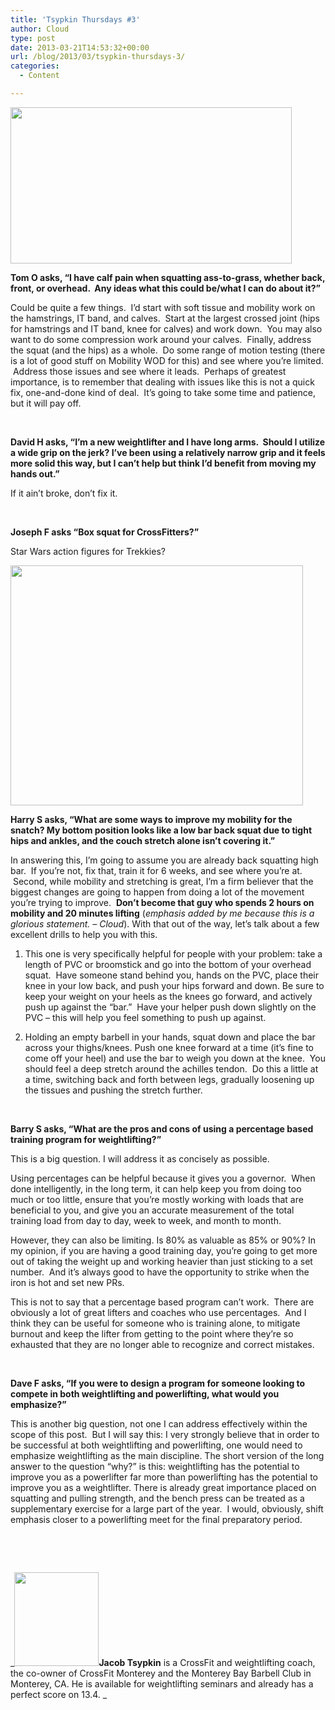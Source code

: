 ```yaml
---
title: 'Tsypkin Thursdays #3'
author: Cloud
type: post
date: 2013-03-21T14:53:32+00:00
url: /blog/2013/03/tsypkin-thursdays-3/
categories:
  - Content

---
```

<a href="/blog/2013/03/tsypkin-thursdays-2/tt/" rel="attachment wp-att-8794"><img data-attachment-id="8794" data-permalink="/blog/2013/03/tsypkin-thursdays-2/tt/" data-orig-file="/2013/03/TT.jpg" data-orig-size="716,399" data-comments-opened="1" data-image-meta="{&quot;aperture&quot;:&quot;0&quot;,&quot;credit&quot;:&quot;&quot;,&quot;camera&quot;:&quot;&quot;,&quot;caption&quot;:&quot;&quot;,&quot;created_timestamp&quot;:&quot;0&quot;,&quot;copyright&quot;:&quot;&quot;,&quot;focal_length&quot;:&quot;0&quot;,&quot;iso&quot;:&quot;0&quot;,&quot;shutter_speed&quot;:&quot;0&quot;,&quot;title&quot;:&quot;&quot;}" data-image-title="TT" data-image-description="" data-medium-file="/2013/03/TT-200x111.jpg" data-large-file="/2013/03/TT-450x250.jpg" class="aligncenter size-large wp-image-8794" src="/2013/03/TT-450x250.jpg" alt="" width="450" height="250" srcset="/2013/03/TT-450x250.jpg 450w, /2013/03/TT-150x83.jpg 150w, /2013/03/TT-200x111.jpg 200w, /2013/03/TT-500x278.jpg 500w, /2013/03/TT.jpg 716w" sizes="(max-width: 450px) 100vw, 450px" /></a>

**Tom O asks, “I have calf pain when squatting ass-to-grass, whether back, front, or overhead.  Any ideas what this could be/what I can do about it?”**

Could be quite a few things.  I’d start with soft tissue and mobility work on the hamstrings, IT band, and calves.  Start at the largest crossed joint (hips for hamstrings and IT band, knee for calves) and work down.  You may also want to do some compression work around your calves.  Finally, address the squat (and the hips) as a whole.  Do some range of motion testing (there is a lot of good stuff on Mobility WOD for this) and see where you’re limited.  Address those issues and see where it leads.  Perhaps of greatest importance, is to remember that dealing with issues like this is not a quick fix, one-and-done kind of deal.  It’s going to take some time and patience, but it will pay off.

&nbsp;

**David H asks, “I’m a new weightlifter and I have long arms.  Should I utilize a wide grip on the jerk? I’ve been using a relatively narrow grip and it feels more solid this way, but I can’t help but think I’d benefit from moving my hands out.&#8221;**

If it ain’t broke, don’t fix it.

&nbsp;

**Joseph F asks “Box squat for CrossFitters?”**

Star Wars action figures for Trekkies?

<img class="alignnone" src="http://i.imgur.com/bT6rEqr.jpg" alt="" width="468" height="384" />

**Harry S asks, “What are some ways to improve my mobility for the snatch? My bottom position looks like a low bar back squat due to tight hips and ankles, and the couch stretch alone isn’t covering it.”**

In answering this, I’m going to assume you are already back squatting high bar.  If you’re not, fix that, train it for 6 weeks, and see where you’re at.  Second, while mobility and stretching is great, I’m a firm believer that the biggest changes are going to happen from doing a lot of the movement you’re trying to improve.  **Don’t become that guy who spends 2 hours on mobility and 20 minutes lifting** (_emphasis added by me because this is a glorious statement. &#8211; Cloud_). With that out of the way, let’s talk about a few excellent drills to help you with this.

1. This one is very specifically helpful for people with your problem: take a length of PVC or broomstick and go into the bottom of your overhead squat.  Have someone stand behind you, hands on the PVC, place their knee in your low back, and push your hips forward and down. Be sure to keep your weight on your heels as the knees go forward, and actively push up against the “bar.”  Have your helper push down slightly on the PVC &#8211; this will help you feel something to push up against.

2. Holding an empty barbell in your hands, squat down and place the bar across your thighs/knees. Push one knee forward at a time (it’s fine to come off your heel) and use the bar to weigh you down at the knee.  You should feel a deep stretch around the achilles tendon.  Do this a little at a time, switching back and forth between legs, gradually loosening up the tissues and pushing the stretch further.

&nbsp;

**Barry S asks, “What are the pros and cons of using a percentage based training program for weightlifting?”**

This is a big question. I will address it as concisely as possible.

Using percentages can be helpful because it gives you a governor.  When done intelligently, in the long term, it can help keep you from doing too much or too little, ensure that you’re mostly working with loads that are beneficial to you, and give you an accurate measurement of the total training load from day to day, week to week, and month to month.

However, they can also be limiting. Is 80% as valuable as 85% or 90%? In my opinion, if you are having a good training day, you’re going to get more out of taking the weight up and working heavier than just sticking to a set number.  And it’s always good to have the opportunity to strike when the iron is hot and set new PRs.

This is not to say that a percentage based program can’t work.  There are obviously a lot of great lifters and coaches who use percentages.  And I think they can be useful for someone who is training alone, to mitigate burnout and keep the lifter from getting to the point where they’re so exhausted that they are no longer able to recognize and correct mistakes.

&nbsp;

**Dave F asks, “If you were to design a program for someone looking to compete in both weightlifting and powerlifting, what would you emphasize?”**

This is another big question, not one I can address effectively within the scope of this post.  But I will say this: I very strongly believe that in order to be successful at both weightlifting and powerlifting, one would need to emphasize weightlifting as the main discipline. The short version of the long answer to the question “why?” is this: weightlifting has the potential to improve you as a powerlifter far more than powerlifting has the potential to improve you as a weightlifter. There is already great importance placed on squatting and pulling strength, and the bench press can be treated as a supplementary exercise for a large part of the year.  I would, obviously, shift emphasis closer to a powerlifting meet for the final preparatory period.

&nbsp;

&nbsp;

_**<a href="/blog/2013/03/tsypkin-thursdays-2/tsyp/" rel="attachment wp-att-8799"><img data-attachment-id="8799" data-permalink="/blog/2013/03/tsypkin-thursdays-2/tsyp/" data-orig-file="/2013/03/TSYP.jpg" data-orig-size="361,401" data-comments-opened="1" data-image-meta="{&quot;aperture&quot;:&quot;0&quot;,&quot;credit&quot;:&quot;&quot;,&quot;camera&quot;:&quot;&quot;,&quot;caption&quot;:&quot;&quot;,&quot;created_timestamp&quot;:&quot;0&quot;,&quot;copyright&quot;:&quot;&quot;,&quot;focal_length&quot;:&quot;0&quot;,&quot;iso&quot;:&quot;0&quot;,&quot;shutter_speed&quot;:&quot;0&quot;,&quot;title&quot;:&quot;&quot;}" data-image-title="TSYP" data-image-description="" data-medium-file="/2013/03/TSYP-180x200.jpg" data-large-file="/2013/03/TSYP.jpg" class="alignleft size-thumbnail wp-image-8799" src="/2013/03/TSYP-135x150.jpg" alt="" width="135" height="150" srcset="/2013/03/TSYP-135x150.jpg 135w, /2013/03/TSYP-180x200.jpg 180w, /2013/03/TSYP-270x300.jpg 270w, /2013/03/TSYP.jpg 361w" sizes="(max-width: 135px) 100vw, 135px" /></a>Jacob Tsypkin** is a CrossFit and weightlifting coach, the co-owner of CrossFit Monterey and the Monterey Bay Barbell Club in Monterey, CA. He is available for weightlifting seminars and already has a perfect score on 13.4. _